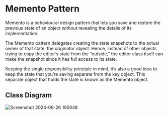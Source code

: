# Memento Pattern

Memento is a behavioural design pattern that lets you save and restore the previous state of an object without revealing the details of its implementation.

The Memento pattern delegates creating the state snapshots to the actual owner of that state, the originator object. Hence, instead of other objects trying to copy the editor’s state from the “outside,” the editor class itself can make the snapshot since it has full access to its state.

Keeping the single responsibility principle in mind, it’s also a good idea to keep the state that you’re saving separate from the key object. This separate object that holds the state is known as the Memento object.

## Class Diagram

![Screenshot 2024-08-26 195048](https://github.com/user-attachments/assets/f14d5e0a-5270-40fa-a75b-9687b90d9c4a)
